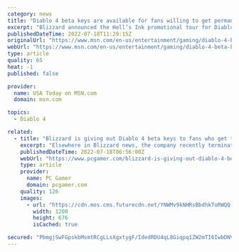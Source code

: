 ```yaml
---
category: news
title: "Diablo 4 beta keys are available for fans willing to get permanent tattoos"
excerpt: "Blizzard announced the Hell’s Ink promotional tour for Diablo 4. Select tattoo shops throughout the UK, US, Australia, and Germany from July 16 until Sept. 10, 2022, are offering diehard fans the ..."
publishedDateTime: 2022-07-18T11:29:15Z
originalUrl: "https://www.msn.com/en-us/entertainment/gaming/diablo-4-beta-keys-are-available-for-fans-willing-to-get-permanent-tattoos/ar-AAZHYbp"
webUrl: "https://www.msn.com/en-us/entertainment/gaming/diablo-4-beta-keys-are-available-for-fans-willing-to-get-permanent-tattoos/ar-AAZHYbp"
type: article
quality: 65
heat: -1
published: false

provider:
  name: USA Today on MSN.com
  domain: msn.com

topics:
  - Diablo 4

related:
  - title: "Blizzard is giving out Diablo 4 beta keys to fans who get themed tattoos"
    excerpt: "Elsewhere in Blizzard news, the company recently terminated development on Heroes of the Storm, struggled with new characters in Overwatch 2, and found 'no evidence' of systemic m ..."
    publishedDateTime: 2022-07-18T06:56:00Z
    webUrl: "https://www.pcgamer.com/blizzard-is-giving-out-diablo-4-beta-keys-to-fans-who-get-themed-tattoos/"
    type: article
    provider:
      name: PC Gamer
      domain: pcgamer.com
    quality: 126
    images:
      - url: "https://cdn.mos.cms.futurecdn.net/YNWMv9kNHRsBbdhkToRWQQ-1200-80.jpg"
        width: 1200
        height: 676
        isCached: true

secured: "PbmgjSwFGpskbMsmtRCgLLsXgxtygF/IdedRDU4qL8Giqpq1ZW2mTI6IwbDNV4t9Rz1eWnABgxuX35uDDbHOBGZqF3WjdNJUNtIuoG6+UYP/3FzGgOHiXfUq/UA/39ccD2flEn9B7/Gh7BmzQpmz+9ArlqTQGaMooDrVHXxY3D7FuAC/dZh21CQxu9GrMAIhGS13cWZHEFBbwdtcFp1gBtqj9HcGvb6D9WHS0eAecr4+jxQCZFVTMUlBnTz9+ftDNptxxYjohlmKAZFDk/IIWLVa+iwvzYlWosVw7scIvLVgu/EkubGbK56PwagraIP50LJnsuKBWqgy/a7kfTbJPZwBPYvSWVI9CZ4Cl1RmLOQ=;4M+90pT1xiGq4QRwBdJX+w=="
---
```


